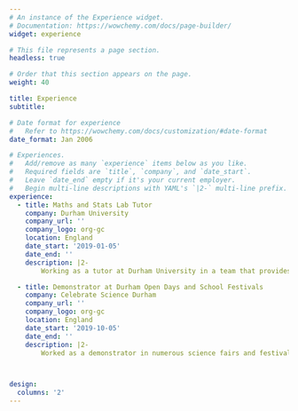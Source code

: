 ```yaml
---
# An instance of the Experience widget.
# Documentation: https://wowchemy.com/docs/page-builder/
widget: experience

# This file represents a page section.
headless: true

# Order that this section appears on the page.
weight: 40

title: Experience
subtitle:

# Date format for experience
#   Refer to https://wowchemy.com/docs/customization/#date-format
date_format: Jan 2006

# Experiences.
#   Add/remove as many `experience` items below as you like.
#   Required fields are `title`, `company`, and `date_start`.
#   Leave `date_end` empty if it's your current employer.
#   Begin multi-line descriptions with YAML's `|2-` multi-line prefix.
experience:
  - title: Maths and Stats Lab Tutor
    company: Durham University 
    company_url: ''
    company_logo: org-gc
    location: England
    date_start: '2019-01-05'
    date_end: ''
    description: |2-
        Working as a tutor at Durham University in a team that provides help in mathematics an        d statistics to undergraduates of all departments.

  - title: Demonstrator at Durham Open Days and School Festivals
    company: Celebrate Science Durham 
    company_url: ''
    company_logo: org-gc
    location: England
    date_start: '2019-10-05'
    date_end: ''
    description: |2-
        Worked as a demonstrator in numerous science fairs and festivals, doing science outrea        ch for kids and young adults of ages ranging from 8 to 18 years old. Some of the event        s include Celebrate Science, School Science Festival (both held in Durham City) and nu        merous open days for the university’s perspective students.



design:
  columns: '2'
---
```


